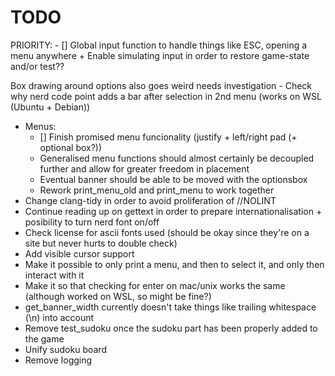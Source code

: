 # TODO
PRIORITY: - [] Global input function to handle things like ESC, opening a menu anywhere
            + Enable simulating input in order to restore game-state and/or test??


Box drawing around options also goes weird needs investigation
    - Check why nerd code point adds a bar after selection in 2nd menu (works on WSL (Ubuntu + Debian))
- Menus:
    - [] Finish promised menu funcionality (justify + left/right pad (+ optional box?))
    - Generalised menu functions should almost certainly be decoupled further and allow for greater freedom in placement
    - Eventual banner should be able to be moved with the optionsbox
    - Rework print_menu_old and print_menu to work together
- Change clang-tidy in order to avoid proliferation of //NOLINT
- Continue reading up on gettext in order to prepare internationalisation + posibility to turn nerd font on/off
- Check license for ascii fonts used (should be okay since they're on a site but never hurts to double check)
- Add visible cursor support
- Make it possible to only print a menu, and then to select it, and only then interact with it
- Make it so that checking for enter on mac/unix works the same (although worked on WSL, so might be fine?)
- get_banner_width currently doesn't take things like trailing whitespace (\n) into account
- Remove test_sudoku once the sudoku part has been properly added to the game
- Unify sudoku board
- Remove logging
